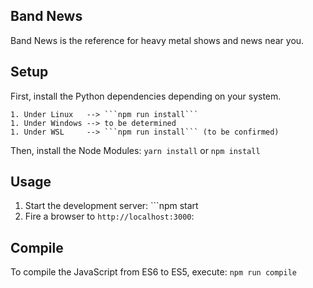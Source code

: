 Band News
---

Band News is the reference for heavy metal shows and news near you.

Setup
---

First, install the Python dependencies depending on your system.

    1. Under Linux   --> ```npm run install```
    1. Under Windows --> to be determined
    1. Under WSL     --> ```npm run install``` (to be confirmed)

Then, install the Node Modules: ```yarn install``` or ```npm install```

Usage
---

1. Start the development server: ```npm start
1. Fire a browser to ```http://localhost:3000```:



Compile
---

To compile the JavaScript from ES6 to ES5, execute: ```npm run compile```

